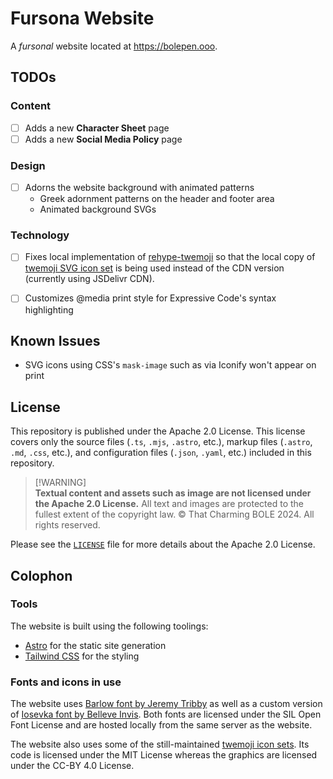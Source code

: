 # Fursona Website

A *fursonal* website located at <https://bolepen.ooo>.


## TODOs

### Content

- [ ] Adds a new **Character Sheet** page
- [ ] Adds a new **Social Media Policy** page

### Design

- [ ] Adorns the website background with animated patterns
  - Greek adornment patterns on the header and footer area
  - Animated background SVGs

### Technology

- [ ] Fixes local implementation of [rehype-twemoji](src/lib/unified/rehype-twemoji.ts)
  so that the local copy of [twemoji SVG icon set](https://github.com/jdecked/twemoji)
  is being used instead of the CDN version (currently using JSDelivr CDN).
- [ ] Customizes @media print style for Expressive Code's syntax highlighting


## Known Issues

- SVG icons using CSS's `mask-image` such as via Iconify won't appear on print


## License

This repository is published under the Apache 2.0 License.
This license covers only the source files (`.ts`, `.mjs`, `.astro`, etc.),
markup files (`.astro`, `.md`, `.css`, etc.),
and configuration files (`.json`, `.yaml`, etc.) included in this repository.

> \[!WARNING]\
> **Textual content and assets such as image are not licensed under the Apache 2.0 License.**
> All text and images are protected to the fullest extent of the copyright law. ©
> That Charming BOLE 2024. All rights reserved.

Please see the [`LICENSE`](LICENSE) file for more details about the Apache 2.0 License.


## Colophon

### Tools

The website is built using the following toolings:

- [Astro](https://astro.build) for the static site generation
- [Tailwind CSS](https://tailwindcss.com) for the styling

### Fonts and icons in use

The website uses [Barlow font by Jeremy Tribby](https://tribby.com/fonts/barlow/)
as well as a custom version of [Iosevka font by Belleve Invis](https://typeof.net/Iosevka/).
Both fonts are licensed under the SIL Open Font License
and are hosted locally from the same server as the website.

The website also uses some of the still-maintained
[twemoji icon sets](https://github.com/jdecked/twemoji).
Its code is licensed under the MIT License
whereas the graphics are licensed under the CC-BY 4.0 License.
